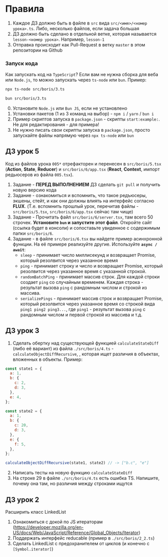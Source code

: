# Правила
1) Каждое ДЗ должно быть в файле в `src` вида `src/<имя>/<номер урока>.ts`. Либо, несколько файлов, если задача большая
2) ДЗ должно быть сделано в отдельной ветке, которая называется `lesson-<номер урока>`. Например, `lesson-1`
3) Отправка происходит как Pull-Request в ветку `master` в этом репозитории на Github

### Запуск кода
Как запускать код на `TypeScript`? Если вам не нужна сборка для веба или `Node.js`, то можно запускать через `ts-node` или `bun`. Пример:
```bash
npx ts-node src/boris/3.ts

bun src/boris/3.ts
```
0) Установите `Node.js` или `Bun JS`, если не установлено
1) Установки пакетов (1 из 3 команд на выбор) - `npm i` / `yarn` / `bun i`
2) Пример скриптов запуска в `package.json` - скрипты `start:example:`. Не для редактирования - для примера!
3) Не нужно писать свои скрипты запуска в `package.json`, просто запускайте файлы напрямую через `npx ts-node` или `bun`


## ДЗ урок 5
Код из файлов урока `005*` отрефакторен и перенесен в `src/boris/5.tsx` (**Action**, **State**, **Reducer**) и `src/boris/6/app.tsx` (**React**, **Context**, импорт редьюсеров из файла `005.tsx`).

1) Задание - **ПЕРЕД ВЫПОЛНЕНИЕМ** ДЗ сделать `git pull` и получить новую версию кода
2) Задание - ознакомиться и вспомнить, что такое редъюсеры, экшены, стейт, и как они должны влиять на интерфейс согласно **FLUX**. (Т.е. вспомнить прошлый урок, перечитав файлы - `src/boris/5.tsx`, `src/boris/6/app.tsx` сейчас там чище)
3) Задание - Прочитать файл `src/boris/6/server.tsx`, там всего 50 строчек. **Установите `bun` и запустите этот файл**. Откройте сайт (ссылка будет в консоли) и сопоставьте увиденное с содержимым папки `src/boris/6`.
4) Задание - в файле `src/boris/6.tsx` вы найдете пример асинхронной функции. На её примере реализуйте другие. Используйте  **`async / await`**:
   - `sleep` - принимает число миллисекунд и возвращает Promise, который резолвится через указанное время
   - `ping` - принимает строку и число и возвращает Promise, который резолвится через указанное время с указанной строкой.
   - `randomBatchPing` - принимает массив строк. Для каждой строки создает `ping` со случайным временем. Каждая строка - результат вызова `ping` с рандомным числом и строкой из массива.
   - `serializePings` - принимает массив строк и возвращает Promise, который резолвится через указанное время со строкой вида `ping1 ping2 ping3...`, где `ping1` - результат вызова `ping` с рандомным числом и первой строкой из массива и т.д.

## ДЗ урок 3
1) Сделать обертку над существующей функцией `calculateStateDiff` (либо её вариант) из файла `./src/boris/4.ts` - `calculateObjectDiffRecursive`, ,  которая ищет различия в объектах, вложенных в объекты. Пример:
```js
const state1 = {
  a: 1,
  b: {
	c: 2,
	d: 3,
  },
  e: 4,
};

const state2 = {
  a: 1,
  b: {
	c: 20,
	d: 3,
  },
  e: {
	f: 5,
  },
};

calculateObjectDiffRecursive(state1, state2) // -> ["b.c", "e"]
```
2) Написать тесты на новую функцию `calculateStateDiff`
3) На строке 29 в файле `./src/boris/4.ts` есть ошибка TS. Напишите, почему она там, но различия между строками ищутся

## ДЗ урок 2
Расширить класс LinkedList
1) Ознакомиться с докой по JS итераторам (https://developer.mozilla.org/en-US/docs/Web/JavaScript/Reference/Global_Objects/Iterator)
2) Поддержать интерфейс reducable (пример в `./src/boris/2_2.ts`)
3) Сделать LinkedList с предохранителем от циклов (и конечно с `[Symbol.iterator]`)
